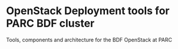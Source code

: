 OpenStack Deployment tools for PARC BDF cluster
===============================================

Tools, components and architecture for the BDF OpenStack at PARC
